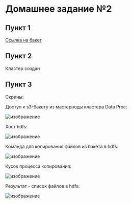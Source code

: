 # Домашнее задание №2

## Пункт 1

[Ссылка на бакет](https://mlops-bucket-hw2.website.yandexcloud.net)

## Пункт 2

Кластер создан

## Пункт 3

Скрины:

Доступ к s3-бакету из мастерноды кластера Data Proc:

![изображение](https://github.com/uncle-alfer/otus-mlops-homework-project/assets/70284100/e8228eca-eda9-4ea3-ad68-613078d4a8f0)

Хост hdfs:

![изображение](https://github.com/uncle-alfer/otus-mlops-homework-project/assets/70284100/fa206ab1-1d65-4ace-833e-03412601235f)

Команда для копирования файлов из бакета в hdfs:

![изображение](https://github.com/uncle-alfer/otus-mlops-homework-project/assets/70284100/f157a042-38ff-4b52-8cd3-b21c71cc0716)

Кусок процесса копирования:

![изображение](https://github.com/uncle-alfer/otus-mlops-homework-project/assets/70284100/f33088ff-409a-4a05-84f3-c08ffb10d013)

Результат - список файлов в hdfs:

![изображение](https://github.com/uncle-alfer/otus-mlops-homework-project/assets/70284100/fb62c219-f582-4d10-be4d-3bb3f448dd6f)
